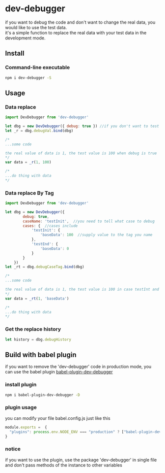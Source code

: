 # dev-debugger
if you want to debug the code and don't want to change the real data, you would like to use the test data.  
it's a simple function to replace the real data with your test data in the development mode.


## Install

### Command-line executable

```bash
npm i dev-debugger -S
```

## Usage

### Data replace
```js
import DevDebugger from 'dev-debugger'

let dbg = new DevDebugger({ debug: true }) //if you don't want to test the data,set debug false
let _r = dbg.debugVal.bind(dbg)

/*
...some code

the real value of data is 1, the test value is 100 when debug is true
*/
var data = _r(1, 100)

/*
...do thing with data
*/
```

### Data replace By Tag
```js
import DevDebugger from 'dev-debugger'

let dbg = new DevDebugger({ 
        debug: true,
        caseName: 'testInit',  //you need to tell what case to debug
        cases: {  //cases include
            'testInit': {
                'baseData': 100  //supply value to the tag you name
            },
            'testEnd': {
                'baseData': 0
            }
        }
    })
let _rt = dbg.debugCaseTag.bind(dbg)

/*
...some code

the real value of data is 1, the test value is 100 in case testInt and 0 in case testEnd 
*/
var data = _rt(1, 'baseData')

/*
...do thing with data
*/
```

### Get the replace history
```js
let history = dbg.debugHistory
```


## Build with babel plugin
if you want to remove the 'dev-debugger' code in production mode, you can use the babel plugin [babel-plugin-dev-debugger](https://github.com/ershing/babel-plugin-dev-debugger)

### install plugin
```bash
npm i babel-plugin-dev-debugger -D
```

### plugin usage
you can modify your file babel.config.js just like this
```js
module.exports =  {
  "plugins": process.env.NODE_ENV === "production" ? ["babel-plugin-dev-debugger"] : []
}
```

### notice
if you want to use the plugin, use the package 'dev-debugger' in single file and don't pass methods of the instance to other variables

